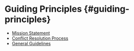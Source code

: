 # Guiding Principles {#guiding-principles}

* [Mission Statement](https://omalab.gitbooks.io/omalab-guide/content/Guiding-Principles/Mission-Statement.html)
* [Conflict Resolution Process](https://omalab.gitbooks.io/omalab-guide/content/Guiding-Principles/Conflict.html)
* [General Guidelines](https://omalab.gitbooks.io/omalab-guide/content/Guiding-Principles/guidelines.html)



